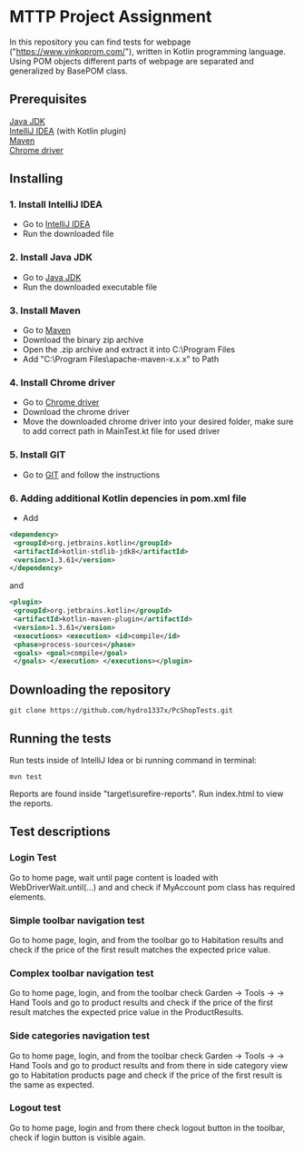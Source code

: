 
#  MTTP Project Assignment

In this repository you can find tests for webpage ("https://www.vinkoprom.com/"),  written in Kotlin programming language. Using POM objects different parts of webpage are separated and generalized by BasePOM class.

## Prerequisites

[Java JDK](https://www.oracle.com/technetwork/java/javase/downloads/jdk8-downloads-2133151.html)<br/>
[IntelliJ IDEA](https://www.jetbrains.com/idea/download/#section=windows) (with Kotlin plugin)<br />
[Maven](https://maven.apache.org/download.cgi)<br />
[Chrome driver](https://chromedriver.chromium.org/)<br />

## Installing

### 1. Install IntelliJ IDEA

- Go to [IntelliJ IDEA](https://www.jetbrains.com/idea/download/#section=windows)<br />
- Run the downloaded file<br />

### 2. Install Java JDK

- Go to [Java JDK](https://www.oracle.com/technetwork/java/javase/downloads/jdk8-downloads-2133151.html)<br />
- Run the downloaded executable file <br />

### 3. Install Maven

- Go to [Maven](https://maven.apache.org/download.cgi)<br />
- Download the binary zip archive<br />
- Open the .zip archive and extract it into C:\Program Files<br />
- Add "C:\Program Files\apache-maven-x.x.x" to Path

### 4. Install Chrome driver

- Go to [Chrome driver](https://chromedriver.chromium.org/)<br />
- Download the chrome driver<br />
- Move the downloaded chrome driver into your desired folder, make sure to add correct path in MainTest.kt file for used driver<br />

### 5. Install GIT

- Go to [GIT](https://git-scm.com/downloads) and follow the instructions<br />

### 6. Adding additional Kotlin depencies in pom.xml file

- Add <br />
```xml
<dependency>
 <groupId>org.jetbrains.kotlin</groupId>
 <artifactId>kotlin-stdlib-jdk8</artifactId>
 <version>1.3.61</version>
</dependency>
```
and
```xml
<plugin>
 <groupId>org.jetbrains.kotlin</groupId>
 <artifactId>kotlin-maven-plugin</artifactId>
 <version>1.3.61</version>
 <executions> <execution> <id>compile</id>
 <phase>process-sources</phase>
 <goals> <goal>compile</goal>
 </goals> </execution> </executions></plugin>
```

## Downloading the repository
```
git clone https://github.com/hydro1337x/PcShopTests.git
```

## Running the tests

Run tests inside of IntelliJ Idea or bi running command in terminal:<br />
```
mvn test
```
Reports are found inside "target\surefire-reports". Run index.html to view the reports.

## Test descriptions

### Login Test

Go to home page, wait until page content is loaded with WebDriverWait.until(...) and and check if MyAccount pom class has required elements.

### Simple toolbar navigation test

Go to home page, login, and from the toolbar go to Habitation results and check if the price of the first result matches the expected price value.

### Complex toolbar navigation test

Go to home page, login, and from the toolbar check Garden -> Tools -> -> Hand Tools and go to product results and check if the price of the first result matches the expected price value in the ProductResults.

### Side categories navigation test
Go to home page, login, and from the toolbar check Garden -> Tools -> -> Hand Tools and go to product results and from there in side category view go to Habitation products page and check if the price of the first result is the same as expected.


### Logout test

Go to home page, login and from there check logout button in the toolbar, check if login button is visible again.